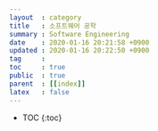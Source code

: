 ```yaml
---
layout  : category
title   : 소프트웨어 공학
summary : Software Engineering
date    : 2020-01-16 20:21:58 +0900
updated : 2020-01-16 20:22:50 +0900
tag     : 
toc     : true
public  : true
parent  : [[index]]
latex   : false
---
```

* TOC
{:toc}

